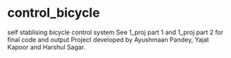 # control_bicycle
self stablising bicycle control system 
See 1_proj part 1 and 1_proj part 2 for final code and output
Project developed by Ayushmaan Pandey, Yajat Kapoor and Harshul Sagar.

